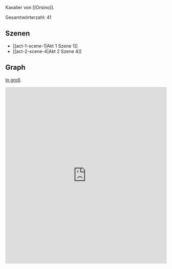 Kavalier von [[Orsino]].

Gesamtwörterzahl: 41

## Szenen
- [[act-1-scene-1|Akt 1 Szene 1]]
- [[act-2-scene-4|Akt 2 Szene 4]]

## Graph
[In groß](https://catchears.github.io/was-ihr-wollt-graphs/characters/Curio-dark).
<iframe src="https://catchears.github.io/was-ihr-wollt-graphs/characters/Curio-dark" width=100% height=550 style="border: 0;"></iframe>